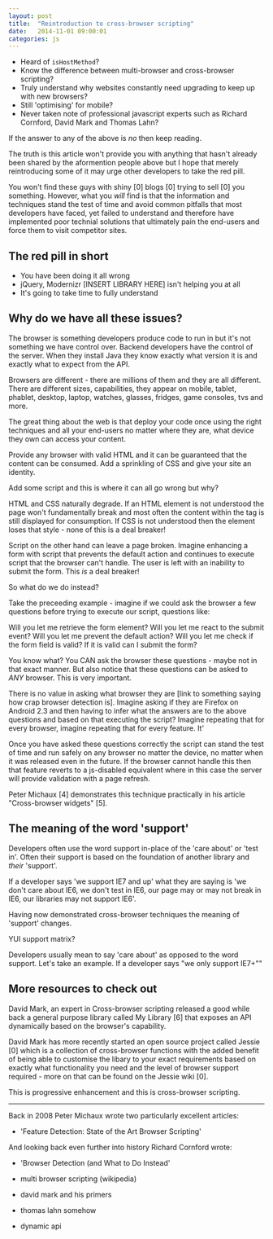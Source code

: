 ```yaml
---
layout: post
title:  "Reintroduction to cross-browser scripting"
date:   2014-11-01 09:00:01
categories: js
---
```


* Heard of `isHostMethod`?
* Know the difference between multi-browser and cross-browser scripting?
* Truly understand why websites constantly need upgrading to keep up with new browsers?
* Still 'optimising' for mobile?
* Never taken note of professional javascript experts such as Richard Cornford, David Mark and Thomas Lahn?

If the answer to any of the above is *no* then keep reading.

The truth is this article won't provide you with anything that hasn't already been shared by the aformention people above but I hope that merely reintroducing some of it may urge other developers to take the red pill.

You won't find these guys with shiny [0] blogs [0] trying to sell [0] you something. However, what you *will* find is that the information and techniques stand the test of time and avoid common pitfalls that most developers have faced, yet failed to understand and therefore have implemented poor technial solutions that ultimately pain the end-users and force them to visit competitor sites.

## The red pill in short

* You have been doing it all wrong
* jQuery, Modernizr [INSERT LIBRARY HERE] isn't helping you at all
* It's going to take time to fully understand

## Why do we have all these issues?

The browser is something developers produce code to run in but it's not something we have control over. Backend developers have the control of the server. When they install Java they know exactly what version it is and exactly what to expect from the API.

Browsers are different - there are millions of them and they are all different. There are different sizes, capabilities, they appear on mobile, tablet, phablet, desktop, laptop, watches, glasses, fridges, game consoles, tvs and more.

The great thing about the web is that deploy your code once using the right techniques and all your end-users no matter where they are, what device they own can access your content.

Provide any browser with valid HTML and it can be guaranteed that the content can be consumed. Add a sprinkling of CSS and give your site an identity.

Add some script and this is where it can all go wrong but why?

HTML and CSS naturally degrade. If an HTML element is not understood the page won't fundamentally break and most often the content within the tag is still displayed for consumption. If CSS is not understood then the element loses that style - none of this is a deal breaker!

Script on the other hand can leave a page broken. Imagine enhancing a form with script that prevents the default action and continues to execute script that the browser can't handle. The user is left with an inability to submit the form. This *is* a deal breaker!

So what do we do instead?

Take the preceeding example - imagine if we could ask the browser a few questions before trying to execute our script, questions like:

Will you let me retrieve the form element?
Will you let me react to the submit event?
Will you let me prevent the default action?
Will you let me check if the form field is valid?
If it is valid can I submit the form?

You know what? You CAN ask the browser these questions - maybe not in that exact manner. But also notice that these questions can be asked to *ANY* browser. This is very important.

There is no value in asking what browser they are [link to something saying how crap browser detection is]. Imagine asking if they are Firefox on Android 2.3 and then having to infer what the answers are to the above questions and based on that executing the script? Imagine repeating that for every browser, imagine repeating that for every feature. It'

Once you have asked these questions correctly the script can stand the test of time and run safely on any browser no matter the device, no matter when it was released even in the future. If the browser cannot handle this then that feature reverts to a js-disabled equivalent where in this case the server will provide validation with a page refresh.

Peter Michaux [4] demonstrates this technique practically in his article "Cross-browser widgets" [5].

## The meaning of the word 'support'

Developers often use the word support in-place of the 'care about' or 'test in'. Often their support is based on the foundation of another library and *their* 'support'.

If a developer says 'we support IE7 and up' what they are saying is 'we don't care about IE6, we don't test in IE6, our page may or may not break in IE6, our libraries may not support IE6'.

Having now demonstrated cross-browser techniques the meaning of 'support' changes.

YUI support matrix?

Developers usually mean to say 'care about' as opposed to the word support. Let's take an example. If a developer says "we only support IE7+""

## More resources to check out


David Mark, an expert in Cross-browser scripting released a good while back a general purpose library called My Library [6] that exposes an API dynamically based on the browser's capability.

David Mark has more recently started an open source project called Jessie [0] which is a collection of cross-browser functions with the added benefit of being able to customise the libary to your exact requirements based on exactly what functionality you need and the level of browser support required - more on that can be found on the Jessie wiki [0].



This is progressive enhancement and this is cross-browser scripting.

***********

Back in 2008 Peter Michaux wrote two particularly excellent articles:

* 'Feature Detection: State of the Art Browser Scripting'

And looking back even further into history Richard Cornford wrote:

* 'Browser Detection (and What to Do Instead'




* multi browser scripting (wikipedia)
* david mark and his primers
* thomas lahn somehow
* dynamic api